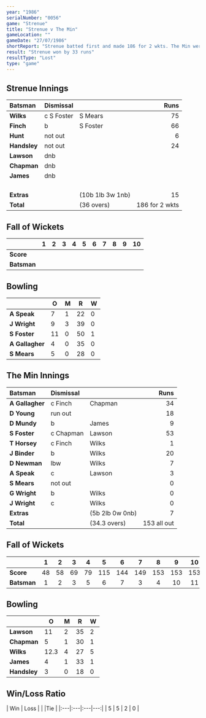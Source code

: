 ```yaml
---
year: "1986"
serialNumber: "0056"
game: "Strenue"
title: "Strenue v The Min"
gameLocation: ""
gameDate: "27/07/1986"
shortReport: "Strenue batted first and made 186 for 2 wkts. The Min were all out for 153 in reply."
result: "Strenue won by 33 runs"
resultType: "Lost"
type: "game"
---
```


## Strenue Innings

| Batsman | Dismissal |  | Runs |
|:---|:---|---|---:|
| **Wilks** | c S Foster | S Mears | 75 | 
| **Finch** | b | S Foster | 66 | 
| **Hunt** | not out |   | 6 | 
| **Handsley** | not out |   | 24 | 
| **Lawson** | dnb |  |  | 
| **Chapman** | dnb |  |  | 
| **James** | dnb |  |  | 
|  |  |  |  | 
|  |  |  |  |
|  |  |  |  |
|  |  |  |  | 
| **Extras** | | (10b 1lb 3w 1nb) | 15 | 
| **Total** | | (36 overs) | 186 for 2 wkts | 

## Fall of Wickets

| | 1 | 2 | 3 | 4 | 5 | 6 | 7 | 8 | 9 | 10 |
|---|:---:|:---:|:---:|:---:|:---:|:---:|:---:|:---:|:---:|:---:|
| **Score** |  |  |  |  |  |  |  |  |  |  |
| **Batsman** |  |  |  |  |  |  |  |  |  |  |  |

## Bowling

| | O | M | R | W |
|---|---|---|---|---|
| **A Speak** | 7 | 1 | 22 | 0 | 
| **J Wright** | 9 | 3 | 39 | 0 | 
| **S Foster** | 11 | 0 | 50 | 1 | 
| **A Gallagher** | 4 | 0 | 35 | 0 | 
| **S Mears** | 5 | 0 | 28 | 0 |


## The Min Innings

| Batsman | Dismissal |  | Runs |
|:---|:---|---|---:|
| **A Gallagher** | c Finch | Chapman | 34 | 
| **D Young** | run out |  | 18 | 
| **D Mundy** | b | James | 9 | 
| **S Foster** | c Chapman | Lawson | 53 | 
| **T Horsey** | c Finch  | Wilks | 1 | 
| **J Binder** | b | Wilks | 20 | 
| **D Newman** | lbw | Wilks | 7 | 
| **A Speak** | c  | Lawson | 3 | 
| **S Mears** | not out |  | 0 | 
| **G Wright** | b | Wilks | 0 | 
| **J Wright** | c | Wilks | 0 | 
| **Extras** | | (5b 2lb 0w 0nb) | 7 | 
| **Total** | | (34.3 overs) | 153 all out | 

## Fall of Wickets

| | 1 | 2 | 3 | 4 | 5 | 6 | 7 | 8 | 9 | 10 |
|---|:---:|:---:|:---:|:---:|:---:|:---:|:---:|:---:|:---:|:---:|
| **Score** | 48 | 58 | 69 | 79 | 115 | 144 | 149 | 153 | 153 | 153 | 
| **Batsman** | 1 | 2 | 3 | 5 | 6 | 7 | 3 | 4 | 10 | 11 | 

## Bowling

| | O | M | R | W |
|---|---|---|---|---|
| **Lawson** | 11 | 2 | 35 | 2 | 
| **Chapman** | 5 | 1 | 30 | 1 | 
| **Wilks** | 12.3 | 4 | 27 | 5 | 
| **James** | 4 | 1 | 33 | 1 | 
| **Handsley** | 3 | 0 | 18 | 0 | 

## Win/Loss Ratio

| Win | Loss |  |  |Tie |
|:---|:---|:---|---:|
| 5 | 5 | 2 | 0 |